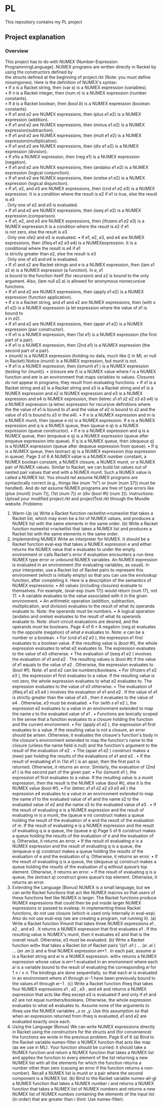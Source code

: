 # PL
This repository contains my PL project

## Project explanation
### Overview
This project has to do with NUMEX (Number-Expression ProgrammingLanguage). NUMEX programs are written directly in Racket by using the constructors defined by<br/>
the structs defined at the beginning of project.rkt (Note: you must define missingones). Here is the definition of NUMEX's syntax:<br>
• If 𝑠 is a Racket string, then (var 𝑠) is a NUMEX expression (variables).<br>
• If 𝑛 is a Racket integer, then (num 𝑛) is a NUMEX expression (number constants).<br>
• If 𝑏 is a Racket boolean, then (bool 𝑏) is a NUMEX expression (boolean constants).<br>
• If 𝑒1 and 𝑒2 are NUMEX expressions, then (plus 𝑒1 𝑒2) is a NUMEX expression (addition).<br>
• If 𝑒1 and 𝑒2 are NUMEX expressions, then (minus 𝑒1 𝑒2) is a NUMEX expression(subtraction).<br>
• If 𝑒1 and 𝑒2 are NUMEX expressions, then (mult 𝑒1 𝑒2) is a NUMEX expression(multiplication).<br>
• If 𝑒1 and 𝑒2 are NUMEX expressions, then (div 𝑒1 𝑒2) is a NUMEX expression (division).<br>
• If 𝑒1is a NUMEX expression, then (neg 𝑒1) is a NUMEX expression (negation).<br>
• If 𝑒1 and 𝑒2 are NUMEX expressions, then (andalso 𝑒1 𝑒2) is a NUMEX expression (logical conjunction).<br>
• If 𝑒1 and 𝑒2 are NUMEX expressions, then (orelse 𝑒1 𝑒2) is a NUMEX expression (logical disjunction).<br>
• If 𝑒1, 𝑒2, and 𝑒3 are NUMEX expressions, then (cnd 𝑒1 𝑒2 𝑒3) is a NUMEX expression. It is a condition where the result is 𝑒2 if 𝑒1 is true, else the result is 𝑒3<br>
. Only one of 𝑒2 and 𝑒3 is evaluated.<br>
• If 𝑒1 and 𝑒2 are NUMEX expressions, then (iseq 𝑒1 𝑒2) is a NUMEX expression.(comparison).<br>
• If 𝑒1, 𝑒2, and 𝑒3 are NUMEX expressions, then (ifnzero 𝑒1 𝑒2 𝑒3) is a NUMEX expression.It is a condition where the result is 𝑒2 if 𝑒1<br>
is not zero, else the result is 𝑒3<br>
. Only one of𝑒2 and 𝑒3 is evaluated.
• If 𝑒1, 𝑒2, 𝑒3, and 𝑒4 are NUMEX expressions, then (ifleq 𝑒1 𝑒2 𝑒3 𝑒4) is a NUMEXexpression. It is a conditional where the result is 𝑒4 if 𝑒1<br>
is strictly greater than 𝑒2, else the result is 𝑒3<br>
. Only one of 𝑒3 and 𝑒4 is evaluated.<br>
• If 𝑠1 and 𝑠2 are Racket strings and 𝑒 is a NUMEX expression, then (lam 𝑠1 𝑠2 𝑒) is a NUMEX expression (a function). In 𝑒, 𝑠1<br>
is bound to the function itself (for recursion) and 𝑠2 is bound to the only argument. Also, (lam null 𝑠2 𝑒) is allowed for anonymous nonrecursive functions.<br>
• If 𝑒1 and 𝑒2 are NUMEX expressions, then (apply 𝑒1 𝑒2) is a NUMEX expression (function application).<br>
• If 𝑠 is a Racket string, and 𝑒1 and 𝑒2 are NUMEX expressions, then (with 𝑠 𝑒1 𝑒2) is a NUMEX expression (a let expression where the value of 𝑒1 is bound to<br>
𝑠 in 𝑒2).<br>
• If 𝑒1 and 𝑒2 are NUMEX expressions, then (apair 𝑒1 𝑒2) is a NUMEX expression (pair constructor).<br>
• If 𝑒1 is a NUMEX expression, then (1st 𝑒1) is a NUMEX expression (the first part of a pair).<br>
• If 𝑒1 is a NUMEX expression, then (2nd 𝑒1) is a NUMEX expression (the second part of a pair).<br>
• (munit) is a NUMEX expression (holding no data, much like () in ML or null in Racket).Notice (munit) is a NUMEX expression, but munit is not.<br>
• If 𝑒1
is a NUMEX expression, then (ismunit 𝑒1
) is a NUMEX expression (testing for
(munit)).
• (closure 𝑒𝑛𝑣 𝑓) is a NUMEX value where 𝑓 is a NUMEX function and 𝑒𝑛𝑣 is an
environment that maps variables to values. Closures do not appear in programs; they
result from evaluating functions.
• If 𝑠1 is a Racket string and 𝑠2 is a Racket string and 𝑠3 is a Racket string and 𝑒1 is a
NUMEX expression and 𝑒2 is NUMEX expression and 𝑒3 is a NUMEX expression and
𝑒4 is NUMEX expression, then (letrec 𝑠1 𝑒1 𝑠2 𝑒2 𝑠3 𝑒3 𝑒4) is a NUMEX expression (a
letrec expression for recursive definitions where the the value of 𝑒1 is bound to 𝑠1 and
the value of 𝑒2 is bound to 𝑠2 and the value of 𝑒3 is bound to 𝑠3 in the 𝑒4).
• If e is a NUMEX expression and m is a NUMEX munit, then (queue e m) is a NUMEX
expression. If e is a NUMEX expression and q is a NUMEX queue, then (queue e q) is a
NUMEX expression (queue constructor).
• If e is a NUMEX expression and q is a NUMEX queue, then (enqueue e q) is a NUMEX
expression (queue after enqueue expression into queue). If q is a NUMEX queue, then
(dequeue q) is a NUMEX expression (queue after dequeue expression from queue).
• If q is a NUMEX queue, then (extract q) is a NUMEX expression (top expression in
queue).
Page 3 of 6
A NUMEX 𝑣𝑎𝑙𝑢𝑒 is a NUMEX number constant, a NUMEX boolean constant, a NUMEX closure, a
NUMEX munit, or a NUMEX pair of NUMEX values. Similar to Racket, we can build list values out
of nested pair values that end with a NUMEX munit. Such a NUMEX value is called a NUMEX list.
You should 𝑛𝑜𝑡 assume NUMEX programs are syntactically correct (e.g., things like (num "hi")
or (num (num 37)) must be handled). And do 𝑛𝑜𝑡 assume NUMEX programs are free of type
errors like (plus (munit) (num 7)), (1st (num 7)) or (div (bool #t) (num 2)).
Instructions: Upload your modified project.rkt and projectTest.rkt through the
Moodle website.
Problems:
 1. Warm-Up
(a) Write a Racket function racketlist->numexlist that takes a Racket list, which may
even be a list of NUMEX values, and produces a NUMEX list with the same elements in
the same order.
(b) Write a Racket function numexlist->racketlist that takes a NUMEX list and
produces a Racket list with the same elements in the same order.
 2. Implementing NUMEX
Write an interpreter for NUMEX. It should be a Racket function eval-exp that takes a
NUMEX expression e and either returns the NUMEX value that e evaluates to under the
empty environment or calls Racket's error if evaluation encounters a run-time NUMEX type
error or unbound NUMEX variables.
An NUMEX expression is evaluated in an environment (for evaluating variables, as usual).
In your interpreter, use a Racket list of Racket pairs to represent this environment
(which is initially empty) so that you can use the envlookup function, after completing
it. Here is a description of the semantics of NUMEX expressions:
• All values (including closures) evaluate to themselves. For example, (eval-exp
(num 17)) would return (num 17), not 17.
• A variable evaluates to the value associated with it in the given environment.
• An arithmetic operation (addition, subtraction, multiplication, and division) evaluates
to the result of what its operands evaluate to. Note: the operands must be numbers.
• A logical operation (andalso and orelse) evaluates to the result of what its operands
evaluate to. Note: short-circuit evaluations are desired, and the operands must be
booleans.
Page 4 of 6
• A negation (neg 𝑒) evaluates to the opposite (negation) of what 𝑒 evaluates to.
Note: 𝑒 can be a number or a boolean.
• For (cnd 𝑒1 𝑒2 𝑒3
), the expression 𝑒1
first evaluates to a boolean value. If the
resulting value is (bool #t), the whole expression evaluates to what 𝑒2 evaluates to.
The expression evaluates to the value of 𝑒3 otherwise.
• The evaluation of (iseq 𝑒1 𝑒2
) involves the evaluation of 𝑒1 and 𝑒2
. The resulting
values is (bool #t) if the value of 𝑒1 equals to the value of 𝑒2
. Otherwise, the
expression evaluates to (bool #f). Note: 𝑒1 and 𝑒2 can be numbers/booleans.
• For (ifnzero 𝑒1 𝑒2 𝑒3
), the expression 𝑒1
first evaluates to a value. If the resulting
value is not zero, the whole expression evaluates to what 𝑒2 evaluates to. The
expression evaluates to the value of 𝑒3 otherwise.
• The evaluation of (ifleq 𝑒1 𝑒2 𝑒3 𝑒4
) involves the evaluation of 𝑒1 and 𝑒2
. If the value
of 𝑒1
is strictly greater than the value of 𝑒3
, then it evaluates to the value of 𝑒4
.
Otherwise, 𝑒3 must be evaluated.
• For (with 𝑠 𝑒1 𝑒2
), the expression 𝑒2 evaluates to a value in an environment
extended to map the name 𝑠 to the evaluated value of 𝑒1
.
• Functions are lexically scoped in the sense that a function evaluates to a closure
holding the function and the current environment.
• For (apply 𝑒1 𝑒2
), the expression 𝑒1
first evaluates to a value. If the resulting value is
not a closure, an error should be arisen. Otherwise, it evaluates the closure's
function's body in the closure's environment extended to map the function's name
to the closure (unless the name field is null) and the function's argument to the
result of the evaluation of 𝑒2
.
• The (apair 𝑒1 𝑒2
) construct makes a (new) pair holding the results of the
evaluations of 𝑒1 and 𝑒2
.
• If the result of evaluating 𝑒1
in (1st 𝑒1
) is an apair, then the first part is returned.
Otherwise, it returns an error. Similarly, the evaluation of (2nd 𝑒1
) is the second
part of the given pair.
• For (ismunit 𝑒1
), the expression 𝑒1
first evaluates to a value. If the resulting value is
a munit expression, then the result is the NUMEX value (bool #t), else it is the
NUMEX value (bool #f).
• For (letrec 𝑠1 𝑒1 𝑠2 𝑒2 𝑠3 𝑒3 𝑒4
) the expression 𝑒4 evaluates to a value in an
environment extended to map the name 𝑠1
to the evaluated value of 𝑒1 and the
name 𝑠2
to the evaluated value of 𝑒2 and the name 𝑠3
to the evaluated value of 𝑒3
.
• If the result of evaluating e is a NUMEX expression and the result of evaluating m is
a munit, the (queue e m) construct makes a queue holding the result of the
evaluation of e and the result of the evaluation of m. If the result of evaluating e is a
NUMEX expression and the result of evaluating q is a queue, the (queue e q) 
Page 5 of 6
construct makes a queue holding the results of the evaluation of e and the evaluation
of q. Otherwise, it returns an error.
• If the result of evaluating e is a NUMEX expression and the result of evaluating q is a
queue, the (enqueue e q) construct makes a queue holding the results of the
evaluation of e and the evaluation of q. Otherwise, it returns an error.
• If the result of evaluating q is a queue, the (dequeue q) construct makes a queue
holding the results of the evaluation of q without queue’s top element. Otherwise, it
returns an error.
• If the result of evaluating q is a queue, the (extract q) construct gives queue’s top
element. Otherwise, it returns an error.
3. Extending the Language (Bonus)
NUMEX is a small language, but we can write Racket functions that act like NUMEX macros so
that users of these functions feel like NUMEX is larger. The Racket functions produce NUMEX
expressions that could then be put inside larger NUMEX expressions or passed to evalexp. In implementing these Racket functions, do not use closure (which is used only
internally in eval-exp). Also do not use eval-exp (we are creating a program, not
running it).
(a) Write a Racket function ifmunit that takes three NUMEX expressions 𝑒1
, 𝑒2
, and 𝑒3
. It
returns a NUMEX expression that first evaluates 𝑒1
. If the resulting value is NUMEX's
munit, then it evaluates 𝑒2 and that is the overall result. Otherwise, 𝑒3 must be
evaluated.
(b) Write a Racket function with∗ that takes a Racket list of Racket pairs
’((𝑠1
.𝑒1
) … (𝑠𝑖
.𝑒𝑖
) … (𝑠𝑛
.𝑒𝑛
)) and a final NUMEX expression 𝑒𝑛+1
. In each pair, assume 𝑠𝑖
is a Racket string and 𝑒𝑖
is a NUMEX expression. with∗ returns a NUMEX expression
whose value is 𝑒𝑛+1 evaluated in an environment where each 𝑠𝑖
is a variable bound to the
result of evaluating the corresponding 𝑒𝑖
for 1 ≤ 𝑖 ≤ 𝑛. The bindings are done
sequentially, so that each 𝑒𝑖
is evaluated in an environment where 𝑠1
through 𝑠𝑖−1 have
been previously bound to the values 𝑒1
through 𝑒𝑖−1
.
(c) Write a Racket function ifneq that takes four NUMEX expressions 𝑒1
, 𝑒2
, 𝑒3
, and 𝑒4 and
returns a NUMEX expression that acts like ifleq except 𝑒3
is evaluated if and only if 𝑒1
and 𝑒2 are not equal numbers/booleans. Otherwise, the whole expression evaluates to
what 𝑒4 evaluates to. Assume none of the arguments to ifneq use the NUMEX variables
_x or _y. Use this assumption so that when an expression returned from ifneq is
evaluated, 𝑒1 and 𝑒2 are evaluated exactly once each.
4. Using the Language (Bonus)
We can write NUMEX expressions directly in Racket using the constructors for the structs
and (for convenience) the functions we wrote in the previous problem.
Page 6 of 6
(a) Bind to the Racket variable numex-filter a NUMEX function that acts like map (as we
use in ML). Your function should be curried: it should take a NUMEX function and return
a NUMEX function that takes a NUMEX list and applies the function to every element of
the list returning a new NUMEX list with all the elements for which the function returns
a number other than zero (causing an error if the function returns a non-number).
Recall a NUMEX list is munit or a pair where the second component is a NUMEX list.
(b) Bind to the Racket variable numex-all-gt a NUMEX function that takes a NUMEX
number 𝑖 and returns a NUMEX function that takes a NUMEX list of NUMEX numbers and
returns a new NUMEX list of NUMEX numbes containing the elements of the input list
(in order) that are greater than 𝑖 (hint: Use numex-filter).
